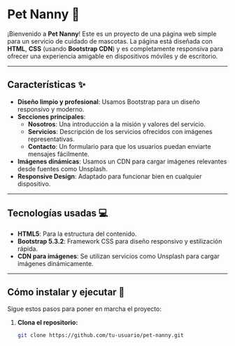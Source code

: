 # Pet Nanny 🐾

¡Bienvenido a **Pet Nanny**! Este es un proyecto de una página web simple para un servicio de cuidado de mascotas. La página está diseñada con **HTML**, **CSS** (usando **Bootstrap CDN**) y es completamente responsiva para ofrecer una experiencia amigable en dispositivos móviles y de escritorio.

---

## Características ✨

- **Diseño limpio y profesional**: Usamos Bootstrap para un diseño responsivo y moderno.
- **Secciones principales**:
  - **Nosotros**: Una introducción a la misión y valores del servicio.
  - **Servicios**: Descripción de los servicios ofrecidos con imágenes representativas.
  - **Contacto**: Un formulario para que los usuarios puedan enviarte mensajes fácilmente.
- **Imágenes dinámicas**: Usamos un CDN para cargar imágenes relevantes desde fuentes como Unsplash.
- **Responsive Design**: Adaptado para funcionar bien en cualquier dispositivo.

---

## Tecnologías usadas 💻

- **HTML5**: Para la estructura del contenido.
- **Bootstrap 5.3.2**: Framework CSS para diseño responsivo y estilización rápida.
- **CDN para imágenes**: Se utilizan servicios como Unsplash para cargar imágenes dinámicamente.

---

## Cómo instalar y ejecutar 🚀

Sigue estos pasos para poner en marcha el proyecto:

1. **Clona el repositorio:**
   ```bash
   git clone https://github.com/tu-usuario/pet-nanny.git
